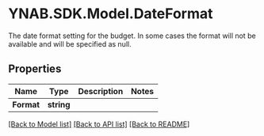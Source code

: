 # YNAB.SDK.Model.DateFormat
The date format setting for the budget.  In some cases the format will not be available and will be specified as null.

## Properties

Name | Type | Description | Notes
------------ | ------------- | ------------- | -------------
**Format** | **string** |  | 

[[Back to Model list]](../README.md#documentation-for-models) [[Back to API list]](../README.md#documentation-for-api-endpoints) [[Back to README]](../README.md)

